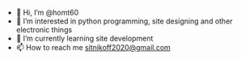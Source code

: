 - 👋 Hi, I’m @homt60
- 👀 I’m interested in python programming, site designing and other electronic things
- 🌱 I’m currently learning site development
- 📫 How to reach me sitnikoff2020@gmail.com

<!---
homt60/homt60 is a ✨ special ✨ repository because its `README.md` (this file) appears on your GitHub profile.
You can click the Preview link to take a look at your changes.
--->
